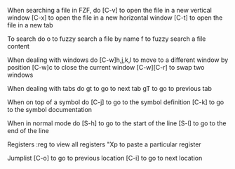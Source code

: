 When searching a file in FZF, do
    [C-v] to open the file in a new vertical window
    [C-x] to open the file in a new horizontal window
    [C-t] to open the file in a new tab

To search do
    <Leader>o to fuzzy search a file by name
    <Leader>f to fuzzy search a file content

When dealing with windows do
    [C-w]h,j,k,l to move to a different window by position
    [C-w]c to close the current window
    [C-w][C-r] to swap two windows

When dealing with tabs do
    gt to go to next tab
    gT to go to previous tab

When on top of a symbol do
    [C-j] to go to the symbol definition
    [C-k] to go to the symbol documentation

When in normal mode do
    [S-h] to go to the start of the line
    [S-l] to go to the end of the line

Registers
    :reg to view all registers
    "Xp to paste a particular register

Jumplist
    [C-o] to go to previous location
    [C-i] to go to next location

